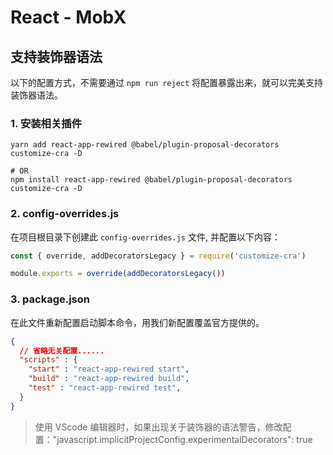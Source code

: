 # React - MobX

## 支持装饰器语法

以下的配置方式，不需要通过 `npm run reject` 将配置暴露出来，就可以完美支持装饰器语法。

### 1. 安装相关插件

```shell
yarn add react-app-rewired @babel/plugin-proposal-decorators customize-cra -D

# OR
npm install react-app-rewired @babel/plugin-proposal-decorators customize-cra -D
```

### 2. config-overrides.js

在项目根目录下创建此 `config-overrides.js` 文件, 并配置以下内容：

```js
const { override, addDecoratorsLegacy } = require('customize-cra')

module.exports = override(addDecoratorsLegacy())
```

### 3. package.json

在此文件重新配置启动脚本命令，用我们新配置覆盖官方提供的。

```json
{
  // 省略无关配置......
  "scripts" : {
    "start" : "react-app-rewired start",
    "build" : "react-app-rewired build",
    "test" : "react-app-rewired test",
  }
}
```

> 使用 VScode 编辑器时，如果出现关于装饰器的语法警告，修改配置："javascript.implicitProjectConfig.experimentalDecorators": true
